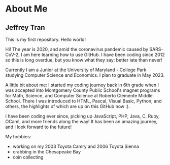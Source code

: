 # About Me
## Jeffrey Tran

This is my first repository. Hello world!

Hi! The year is 2020, and amid the coronavirus pandemic caused by SARS-CoV-2, I am here learning how to use GitHub. I have been coding since 2012 so this is long overdue, but you know what they say: better late than never!

Currently I am a Junior at the University of Maryland - College Park studying Computer Science and Economics. I plan to graduate in May 2023.

A little bit about me:
I started my coding journey back in 6th grade when I was accepted into Montgomery County Public School's magnet programs for Math, Science, and Computer Science at Roberto Clemente Middle School. There I was introduced to HTML, Pascal, Visual Basic, Python, and others, the highlights of which are up on this GitHub now :).

I have been coding ever since, picking up JavaScript, PHP, Java, C, Ruby, OCaml, and more friends along the way! It has been an amazing journey, and I look forward to the future!



My hobbies:
- working on my 2003 Toyota Camry and 2006 Toyota Sienna
- crabbing in the Chesapeake Bay
- coin collecting
